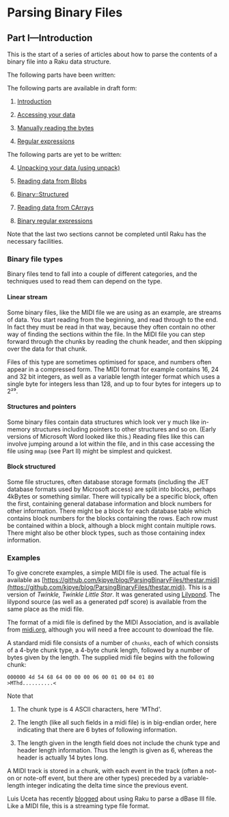 Parsing Binary Files
====================

Part I—Introduction
-------------------

This is the start of a series of articles about how to parse the contents of a binary file into a Raku data structure.

The following parts have been written:

The following parts are available in draft form:

1. [Introduction](https://github.com/kjpye/blog/blob/main/ParsingBinaryFiles/1-intro.md)

2. [Accessing your data](https://github.com/kjpye/blog/blob/main/ParsingBinaryFiles/2-access.md)

3. [Manually reading the bytes](https://github.com/kjpye/blog/blob/main/ParsingBinaryFiles/3-manual.md)

7. [Regular expressions](https://github.com/kjpye/blog/blob/main/ParsingBinaryFiles/7-regex.md)

The following parts are yet to be written:

4. [Unpacking your data (using unpack)](https://github.com/kjpye/blog/blob/main/ParsingBinaryFiles/4-unpack.md)

5. [Reading data from Blobs](https://github.com/kjpye/blog/blob/main/ParsingBinaryFiles/5-blob.md)

6. [Binary::Structured](https://github.com/kjpye/blog/blob/main/ParsingBinaryFiles/6-structure.md)

8. [Reading data from CArrays](https://github.com/kjpye/blog/blob/main/ParsingBinaryFiles/8-carray.md)

9. [Binary regular expressions](https://github.com/kjpye/blog/blob/main/ParsingBinaryFiles/9-binregex.md)

Note that the last two sections cannot be completed until Raku has the necessary facilities.

### Binary file types

Binary files tend to fall into a couple of different categories, and the techniques used to read them can depend on the type.

#### Linear stream

Some binary files, like the MIDI file we are using as an example, are streams of data. You start reading from the beginning, and read through to the end. In fact they must be read in that way, because they often contain no other way of finding the sections within the file. In the MIDI file you can step forward through the chunks by reading the chunk header, and then skipping over the data for that chunk.

Files of this type are sometimes optimised for space, and numbers often appear in a compressed form. The MIDI format for example contains 16, 24 and 32 bit integers, as well as a variable length integer format which uses a single byte for integers less than 128, and up to four bytes for integers up to 2²⁹.

#### Structures and pointers

Some binary files contain data structures which look ver y much like in-memory structures including pointers to other structures and so on. (Early versions of Microsoft Word looked like this.) Reading files like this can involve jumping around a lot within the file, and in this case accessing the file using `mmap` (see Part II) might be simplest and quickest.

#### Block structured

Some file structures, often database storage formats (including the JET database formats used by Microsoft access) are split into blocks, perhaps 4kBytes or something similar. There will typically be a specific block, often the first, containing general database information and block numbers for other information. There might be a block for each database table which contains block numbers for the blocks containing the rows. Each row must be contained within a block, although a block might contain multiple rows. There might also be other block types, such as those containing index information.

### Examples

To give concrete examples, a simple MIDI file is used. The actual file is available as [https://github.com/kjpye/blog/ParsingBinaryFiles/thestar.midi](https://github.com/kjpye/blog/ParsingBinaryFiles/thestar.midi). This is a version of *Twinkle, Twinkle Little Star*. It was generated using [Lilypond](https://lilypond.org). The lilypond source (as well as a generated pdf score) is available from the same place as the midi file.

The format of a midi file is defined by the MIDI Association, and is available from [midi.org](https://www.midi.org/specifications/file-format-specifications/standard-midi-files), although you will need a free account to download the file.

A standard midi file consists of a number of `chunks`, each of which consists of a 4-byte chunk type, a 4-byte chunk length, followed by a number of bytes given by the length. The supplied midi file begins with the following chunk:

    000000 4d 54 68 64 00 00 00 06 00 01 00 04 01 80        >MThd..........<

Note that

1. The chunk type is 4 ASCII characters, here 'MThd'.

2. The length (like all such fields in a midi file) is in big-endian order, here indicating that there are 6 bytes of following information.

3. The length given in the length field does not include the chunk type and header length information. Thus the length is given as 6, whereas the header is actually 14 bytes long.

A MIDI track is stored in a chunk, with each event in the track (often a not-on or note-off event, but there are other types) preceded by a variable-length integer indicating the delta time since the previous event.

Luis Uceta has recently [blogged](https://dev.to/uzluisf/dbase-parsing-a-binary-file-format-with-raku-2fm6) about using Raku to parse a dBase III file. Like a MIDI file, this is a streaming type file format.

